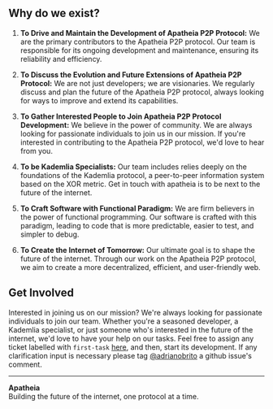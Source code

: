 ## Why do we exist?

1. **To Drive and Maintain the Development of Apatheia P2P Protocol:** We are the primary contributors to the Apatheia P2P protocol. Our team is responsible for its ongoing development and maintenance, ensuring its reliability and efficiency.

2. **To Discuss the Evolution and Future Extensions of Apatheia P2P Protocol:** We are not just developers; we are visionaries. We regularly discuss and plan the future of the Apatheia P2P protocol, always looking for ways to improve and extend its capabilities.

3. **To Gather Interested People to Join Apatheia P2P Protocol Development:** We believe in the power of community. We are always looking for passionate individuals to join us in our mission. If you're interested in contributing to the Apatheia P2P protocol, we'd love to hear from you.

4. **To be Kademlia Specialists:** Our team includes relies deeply on the foundations of the Kademlia protocol, a peer-to-peer information system based on the XOR metric. Get in touch with apatheia is to be next to the future of the internet.

5. **To Craft Software with Functional Paradigm:** We are firm believers in the power of functional programming. Our software is crafted with this paradigm, leading to code that is more predictable, easier to test, and simpler to debug.

6. **To Create the Internet of Tomorrow:** Our ultimate goal is to shape the future of the internet. Through our work on the Apatheia P2P protocol, we aim to create a more decentralized, efficient, and user-friendly web.

## Get Involved

Interested in joining us on our mission? We're always looking for passionate individuals to join our team. Whether you're a seasoned developer, a Kademlia specialist, or just someone who's interested in the future of the internet, we'd love to have your help on our tasks. Feel free to assign any ticket labelled with `first-task` [here](https://github.com/orgs/apatheia-org/projects/2), and then, start its development. If any clarification input is necessary please tag [@adrianobrito](https://github.com/adrianobrito) a github issue's comment.

---

**Apatheia**  
Building the future of the internet, one protocol at a time.
